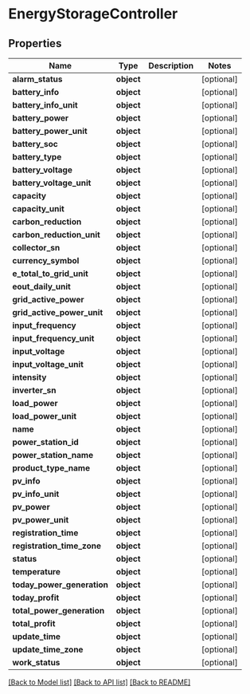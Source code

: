 # EnergyStorageController

## Properties
Name | Type | Description | Notes
------------ | ------------- | ------------- | -------------
**alarm_status** | **object** |  | [optional] 
**battery_info** | **object** |  | [optional] 
**battery_info_unit** | **object** |  | [optional] 
**battery_power** | **object** |  | [optional] 
**battery_power_unit** | **object** |  | [optional] 
**battery_soc** | **object** |  | [optional] 
**battery_type** | **object** |  | [optional] 
**battery_voltage** | **object** |  | [optional] 
**battery_voltage_unit** | **object** |  | [optional] 
**capacity** | **object** |  | [optional] 
**capacity_unit** | **object** |  | [optional] 
**carbon_reduction** | **object** |  | [optional] 
**carbon_reduction_unit** | **object** |  | [optional] 
**collector_sn** | **object** |  | [optional] 
**currency_symbol** | **object** |  | [optional] 
**e_total_to_grid_unit** | **object** |  | [optional] 
**eout_daily_unit** | **object** |  | [optional] 
**grid_active_power** | **object** |  | [optional] 
**grid_active_power_unit** | **object** |  | [optional] 
**input_frequency** | **object** |  | [optional] 
**input_frequency_unit** | **object** |  | [optional] 
**input_voltage** | **object** |  | [optional] 
**input_voltage_unit** | **object** |  | [optional] 
**intensity** | **object** |  | [optional] 
**inverter_sn** | **object** |  | [optional] 
**load_power** | **object** |  | [optional] 
**load_power_unit** | **object** |  | [optional] 
**name** | **object** |  | [optional] 
**power_station_id** | **object** |  | [optional] 
**power_station_name** | **object** |  | [optional] 
**product_type_name** | **object** |  | [optional] 
**pv_info** | **object** |  | [optional] 
**pv_info_unit** | **object** |  | [optional] 
**pv_power** | **object** |  | [optional] 
**pv_power_unit** | **object** |  | [optional] 
**registration_time** | **object** |  | [optional] 
**registration_time_zone** | **object** |  | [optional] 
**status** | **object** |  | [optional] 
**temperature** | **object** |  | [optional] 
**today_power_generation** | **object** |  | [optional] 
**today_profit** | **object** |  | [optional] 
**total_power_generation** | **object** |  | [optional] 
**total_profit** | **object** |  | [optional] 
**update_time** | **object** |  | [optional] 
**update_time_zone** | **object** |  | [optional] 
**work_status** | **object** |  | [optional] 

[[Back to Model list]](../README.md#documentation-for-models) [[Back to API list]](../README.md#documentation-for-api-endpoints) [[Back to README]](../README.md)

